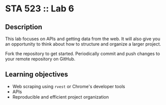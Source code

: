 # STA 523 :: Lab 6

## Description

This lab focuses on APIs and getting data from the web. It will also give you
an opportunity to think about how to structure and organize a larger project.

Fork the repository to get started. Periodically commit and push changes to 
your remote repository on GitHub.

## Learning objectives

- Web scraping using `rvest` or Chrome's developer tools
- APIs
- Reproducible and efficient project organization
